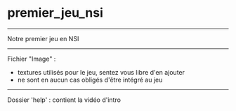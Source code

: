 # premier_jeu_nsi

---

Notre premier jeu en NSI

---

Fichier "Image" :
- textures utilisés pour le jeu, sentez vous libre d'en ajouter
- ne sont en aucun cas obligés d'être intégré au jeu

---

Dossier 'help' :
contient la vidéo d'intro
